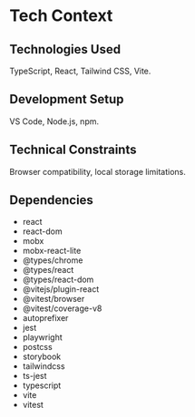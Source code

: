 # Tech Context

## Technologies Used

TypeScript, React, Tailwind CSS, Vite.

## Development Setup

VS Code, Node.js, npm.

## Technical Constraints

Browser compatibility, local storage limitations.

## Dependencies

- react
- react-dom
- mobx
- mobx-react-lite
- @types/chrome
- @types/react
- @types/react-dom
- @vitejs/plugin-react
- @vitest/browser
- @vitest/coverage-v8
- autoprefixer
- jest
- playwright
- postcss
- storybook
- tailwindcss
- ts-jest
- typescript
- vite
- vitest
